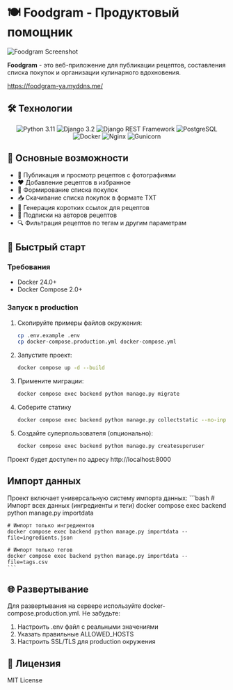 # 🍽️ Foodgram - Продуктовый помощник

![Foodgram Screenshot](https://i.imgur.com/FcmUX5c.png)

**Foodgram** - это веб-приложение для публикации рецептов, составления списка покупок и организации кулинарного вдохновения.

https://foodgram-ya.myddns.me/

## 🛠 Технологии

<div align="center">
  <img src="https://img.shields.io/badge/Python-3.11-3776AB?logo=python&logoColor=white" alt="Python 3.11" />
  <img src="https://img.shields.io/badge/Django-3.2-092E20?logo=django&logoColor=white" alt="Django 3.2" />
  <img src="https://img.shields.io/badge/DRF-3.13.1-9A1F1A?logo=django&logoColor=white" alt="Django REST Framework" />
  <img src="https://img.shields.io/badge/PostgreSQL-13-4169E1?logo=postgresql&logoColor=white" alt="PostgreSQL" />
  <img src="https://img.shields.io/badge/Docker-24.0-2496ED?logo=docker&logoColor=white" alt="Docker" />
  <img src="https://img.shields.io/badge/Nginx-1.25-009639?logo=nginx&logoColor=white" alt="Nginx" />
  <img src="https://img.shields.io/badge/Gunicorn-23.0.0-499848?logo=gunicorn&logoColor=white" alt="Gunicorn" />
</div>

## 🌟 Основные возможности

- 📖 Публикация и просмотр рецептов с фотографиями
- ❤️ Добавление рецептов в избранное
- 🛒 Формирование списка покупок
- 📥 Скачивание списка покупок в формате TXT
- 🔗 Генерация коротких ссылок для рецептов
- 👥 Подписки на авторов рецептов
- 🔍 Фильтрация рецептов по тегам и другим параметрам

## 🚀 Быстрый старт

### Требования

- Docker 24.0+
- Docker Compose 2.0+

### Запуск в production

1. Скопируйте примеры файлов окружения:
   ```bash
   cp .env.example .env
   cp docker-compose.production.yml docker-compose.yml
   ```
2. Запустите проект:
    ```bash
    docker compose up -d --build
    ```
3. Примените миграции:
    ```bash
    docker compose exec backend python manage.py migrate
    ```
4. Соберите статику
    ```bash
    docker compose exec backend python manage.py collectstatic --no-input
    ```
5. Создайте суперпользователя (опционально):
    ```bash
    docker compose exec backend python manage.py createsuperuser
    ```

Проект будет доступен по адресу http://localhost:8000

## Импорт данных 

Проект включает универсальную систему импорта данных:
    ```bash
    # Импорт всех данных (ингредиенты и теги)
    docker compose exec backend python manage.py importdata

    # Импорт только ингредиентов
    docker compose exec backend python manage.py importdata --file=ingredients.json

    # Импорт только тегов
    docker compose exec backend python manage.py importdata --file=tags.csv
    ```

## 🌐 Развертывание 

Для развертывания на сервере используйте docker-compose.production.yml. Не забудьте:

1. Настроить .env файл с реальными значениями
2. Указать правильные ALLOWED_HOSTS
3. Настроить SSL/TLS для production окружения

## 📄 Лицензия

MIT License


